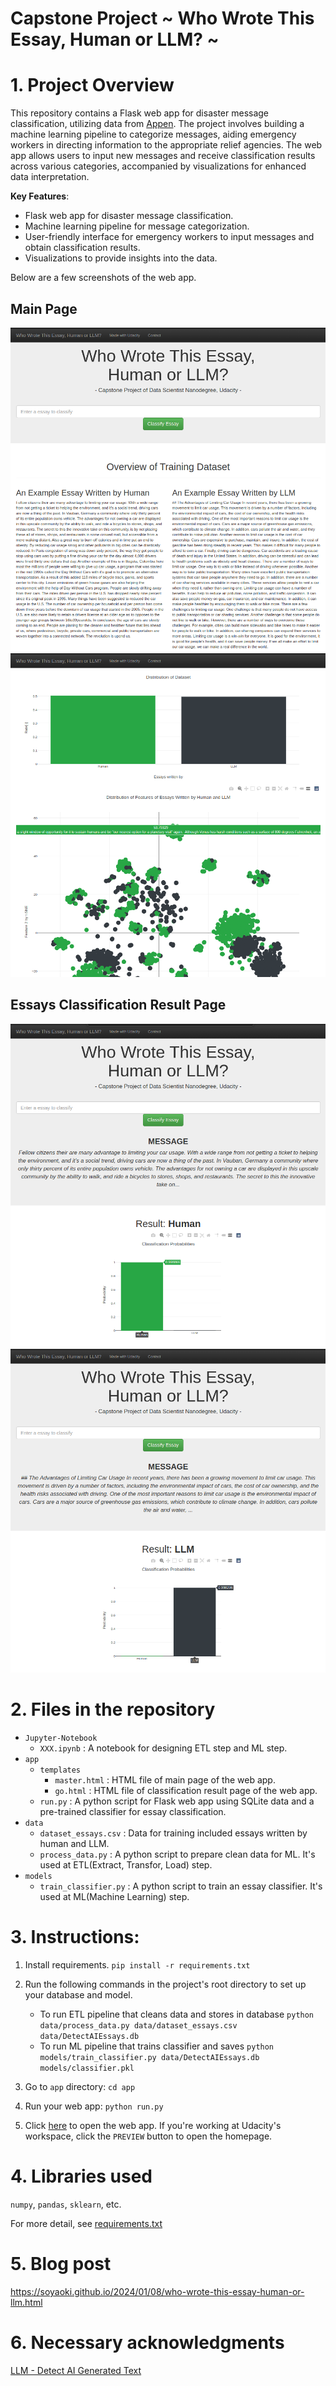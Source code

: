 # Capstone Project ~ Who Wrote This Essay, Human or LLM? ~

# 1. Project Overview

This repository contains a Flask web app for disaster message classification, utilizing data from [Appen](https://appen.com/). The project involves building a machine learning pipeline to categorize messages, aiding emergency workers in directing information to the appropriate relief agencies. The web app allows users to input new messages and receive classification results across various categories, accompanied by visualizations for enhanced data interpretation.

__Key Features__:
- Flask web app for disaster message classification.
- Machine learning pipeline for message categorization.
- User-friendly interface for emergency workers to input messages and obtain classification results.
- Visualizations to provide insights into the data.

Below are a few screenshots of the web app.

## __Main Page__
![](/main-page-1.png)
![](/main-page-2.png)
## __Essays Classification Result Page__
![](/classification-result-page-Human.png)
![](/classification-result-page-LLM.png)

# 2. Files in the repository

- `Jupyter-Notebook`
    - `XXX.ipynb` : A notebook for designing ETL step and ML step. 
- `app`
    - `templates`
        -  `master.html`  : HTML file of main page of the web app.
        -  `go.html` : HTML file of classification result page of the web app.
    - `run.py` : A python script for Flask web app using SQLite data and a pre-trained classifier for essay classification.
- `data`
    - `dataset_essays.csv` : Data for training included essays written by human and LLM.
    - `process_data.py` : A python script to prepare clean data for ML. It's used at ETL(Extract, Transfor, Load) step.
- `models`
    - `train_classifier.py` : A python script to train an essay classifier. It's used at ML(Machine Learning) step.

# 3. Instructions:
1. Install requirements.
   `pip install -r requirements.txt`
   
2. Run the following commands in the project's root directory to set up your database and model.

    - To run ETL pipeline that cleans data and stores in database
        `python data/process_data.py data/dataset_essays.csv data/DetectAIEssays.db`
    - To run ML pipeline that trains classifier and saves
        `python models/train_classifier.py data/DetectAIEssays.db models/classifier.pkl`

3. Go to `app` directory: `cd app`

4. Run your web app: `python run.py`

5. Click [here](http://0.0.0.0:3000/) to open the web app. If you're working at Udacity's workspace, click the `PREVIEW` button to open the homepage.

# 4. Libraries used

`numpy`, `pandas`, `sklearn`, etc.

For more detail, see [requirements.txt](/requirements.txt)

# 5. Blog post

https://soyaoki.github.io/2024/01/08/who-wrote-this-essay-human-or-llm.html

# 6. Necessary acknowledgments

[LLM - Detect AI Generated Text](https://www.kaggle.com/competitions/llm-detect-ai-generated-text/overview)

